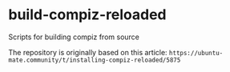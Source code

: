 # build-compiz-reloaded
Scripts for building compiz from source

The repository is originally based on this article: `https://ubuntu-mate.community/t/installing-compiz-reloaded/5875`
